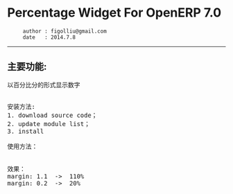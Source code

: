 
Percentage Widget For OpenERP 7.0
========================================================
         author : figolliu@gmail.com
         date   : 2014.7.8

--------------------------------------------------------
主要功能:<br />
--------------------------------------------------------
以百分比分的形式显示数字<br />

<pre>

安装方法:
1. download source code；
2. update module list；
3. install

使用方法：
<field name="margin" widget="percentage" /\>

效果：
margin: 1.1  ->  110%
margin: 0.2  ->  20%

</pre>
